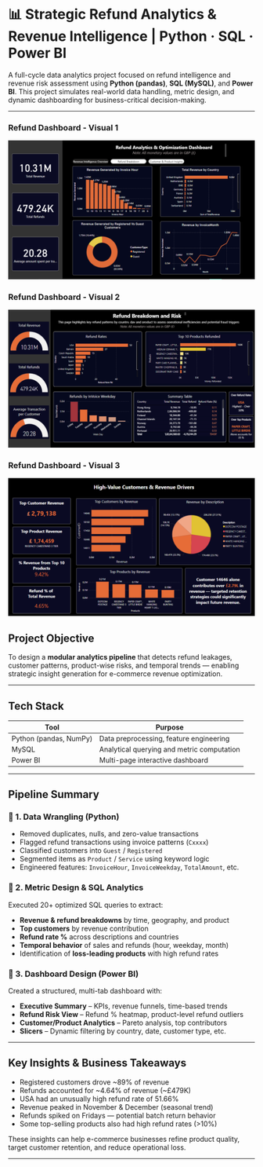 # 📊 Strategic Refund Analytics & Revenue Intelligence | Python · SQL · Power BI

A full-cycle data analytics project focused on refund intelligence and revenue risk assessment using **Python (pandas)**, **SQL (MySQL)**, and **Power BI**. This project simulates real-world data handling, metric design, and dynamic dashboarding for business-critical decision-making.

---
<h3>Refund Dashboard - Visual 1</h3>
<img src="https://raw.githubusercontent.com/shrutiparmar2003/Refund-Analytics-Revenue-Intelligence-Dashboard/main/PowerBI%20dashboard%20images/image1.png" alt="Dashboard Image 1" width="700">

<br/>

<h3>Refund Dashboard - Visual 2</h3>
<img src="https://raw.githubusercontent.com/shrutiparmar2003/Refund-Analytics-Revenue-Intelligence-Dashboard/main/PowerBI%20dashboard%20images/img2.png" alt="Dashboard Image 2" width="700">

<br/>

<h3>Refund Dashboard - Visual 3</h3>
<img src="https://raw.githubusercontent.com/shrutiparmar2003/Refund-Analytics-Revenue-Intelligence-Dashboard/main/PowerBI%20dashboard%20images/img3.png" alt="Dashboard Image 3" width="700">


## Project Objective

To design a **modular analytics pipeline** that detects refund leakages, customer patterns, product-wise risks, and temporal trends — enabling strategic insight generation for e-commerce revenue optimization.

---

## Tech Stack

| Tool          | Purpose                                      |
|---------------|----------------------------------------------|
| Python (pandas, NumPy) | Data preprocessing, feature engineering |
| MySQL         | Analytical querying and metric computation   |
| Power BI      | Multi-page interactive dashboard             |

---

## Pipeline Summary

### 🔹 1. Data Wrangling (Python)
- Removed duplicates, nulls, and zero-value transactions
- Flagged refund transactions using invoice patterns (`Cxxxx`)
- Classified customers into `Guest` / `Registered`
- Segmented items as `Product` / `Service` using keyword logic
- Engineered features: `InvoiceHour`, `InvoiceWeekday`, `TotalAmount`, etc.

### 🔹 2. Metric Design & SQL Analytics
Executed 20+ optimized SQL queries to extract:

- **Revenue & refund breakdowns** by time, geography, and product
- **Top customers** by revenue contribution
- **Refund rate %** across descriptions and countries
- **Temporal behavior** of sales and refunds (hour, weekday, month)
- Identification of **loss-leading products** with high refund rates

### 🔹 3. Dashboard Design (Power BI)
Created a structured, multi-tab dashboard with:

- **Executive Summary** – KPIs, revenue funnels, time-based trends
- **Refund Risk View** – Refund % heatmap, product-level refund outliers
- **Customer/Product Analytics** – Pareto analysis, top contributors
- **Slicers** – Dynamic filtering by country, date, customer type, etc.

---

## Key Insights & Business Takeaways

- Registered customers drove ~89% of revenue
- Refunds accounted for ~4.64% of revenue (~£479K)
- USA had an unusually high refund rate of 51.66%
- Revenue peaked in November & December (seasonal trend)
- Refunds spiked on Fridays — potential batch return behavior
- Some top-selling products also had high refund rates (>10%)

These insights can help e-commerce businesses refine product quality, target customer retention, and reduce operational loss.


---



